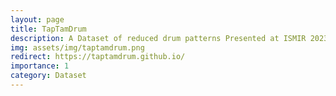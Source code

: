 ```yaml
---
layout: page
title: TapTamDrum
description: A Dataset of reduced drum patterns Presented at ISMIR 2023
img: assets/img/taptamdrum.png
redirect: https://taptamdrum.github.io/
importance: 1
category: Dataset
---
```

